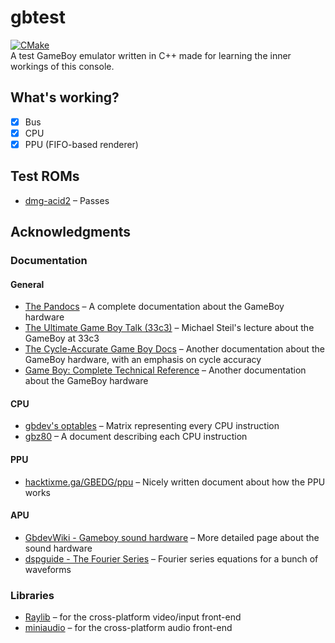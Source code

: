 # gbtest

[![CMake](https://github.com/Kuruyia/gbtest/actions/workflows/cmake.yml/badge.svg?branch=master)](https://github.com/Kuruyia/gbtest/actions/workflows/cmake.yml)  
A test GameBoy emulator written in C++ made for learning the inner workings of this console.

## What's working?

- [x] Bus
- [x] CPU
- [x] PPU (FIFO-based renderer)

## Test ROMs

- [dmg-acid2](https://github.com/mattcurrie/dmg-acid2) – Passes

## Acknowledgments

### Documentation

#### General

- [The Pandocs](https://gbdev.io/pandocs/) – A complete documentation about the GameBoy hardware
- [The Ultimate Game Boy Talk (33c3)](https://youtu.be/HyzD8pNlpwI) – Michael Steil's lecture about the GameBoy at 33c3
- [The Cycle-Accurate Game Boy Docs](https://github.com/AntonioND/giibiiadvance/blob/master/docs/TCAGBD.pdf) – Another
  documentation about the GameBoy hardware, with an emphasis on cycle accuracy
- [Game Boy: Complete Technical Reference](https://gekkio.fi/files/gb-docs/gbctr.pdf) – Another documentation about the
  GameBoy hardware

#### CPU

- [gbdev's optables](https://gbdev.io/gb-opcodes/optables/) – Matrix representing every CPU instruction
- [gbz80](https://rgbds.gbdev.io/docs/v0.5.1/gbz80.7) – A document describing each CPU instruction

#### PPU

- [hacktixme.ga/GBEDG/ppu](https://hacktixme.ga/GBEDG/ppu/) – Nicely written document about how the PPU works

#### APU

- [GbdevWiki - Gameboy sound hardware](https://gbdev.gg8.se/wiki/articles/Gameboy_sound_hardware) – More detailed page
  about the sound hardware
- [dspguide - The Fourier Series](https://www.dspguide.com/ch13/4.htm) – Fourier series equations for a bunch of
  waveforms

### Libraries

- [Raylib](https://www.raylib.com) – for the cross-platform video/input front-end
- [miniaudio](https://miniaud.io/) – for the cross-platform audio front-end
